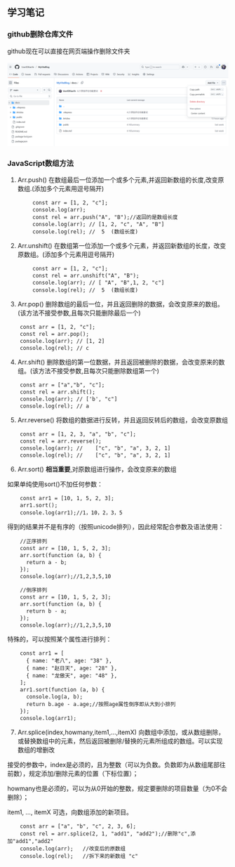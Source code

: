 ## 学习笔记

### github删除仓库文件
github现在可以直接在网页端操作删除文件夹<br><br>
![选中“Delete directory”直接删除文件夹](./images/image.png)

### JavaScript数组方法
1. Arr.push() 在数组最后一位添加一个或多个元素,并返回新数组的长度,改变原数组.(添加多个元素用逗号隔开)
```        
        const arr = [1, 2, "c"];
        console.log(arr);
        const rel = arr.push("A", "B");//返回的是数组长度
        console.log(arr); // [1, 2, "c", "A", "B"]
        console.log(rel); //  5  (数组长度)
```
2. Arr.unshift() 在数组第一位添加一个或多个元素，并返回新数组的长度，改变原数组。(添加多个元素用逗号隔开)
```
        const arr = [1, 2, "c"];
        const rel = arr.unshift("A", "B");
        console.log(arr); // [ "A", "B",1, 2, "c"]
        console.log(rel); //  5  (数组长度)
```
3. Arr.pop() 删除数组的最后一位，并且返回删除的数据，会改变原来的数组。(该方法不接受参数,且每次只能删除最后一个)
```
    const arr = [1, 2, "c"];
    const rel = arr.pop();
    console.log(arr); // [1, 2]
    console.log(rel); // c

```
4. Arr.shift() 删除数组的第一位数据，并且返回被删除的数据，会改变原来的数组。(该方法不接受参数,且每次只能删除数组第一个)
```
    const arr = ["a","b", "c"];
    const rel = arr.shift();
    console.log(arr); // ['b', "c"]
    console.log(rel); // a

```
5. Arr.reverse() 将数组的数据进行反转，并且返回反转后的数组，会改变原数组
```
    const arr = [1, 2, 3, "a", "b", "c"];
    const rel = arr.reverse();
    console.log(arr); //    ["c", "b", "a", 3, 2, 1]
    console.log(rel); //    ["c", "b", "a", 3, 2, 1]

```
6. Arr.sort() <strong>相当重要</strong>,对原数组进行操作，会改变原来的数组

如果单纯使用sort()不加任何参数：
```
    const arr1 = [10, 1, 5, 2, 3];
    arr1.sort();
    console.log(arr1);//1，10，2，3，5
```
得到的结果并不是有序的（按照unicode排列），因此经常配合参数及语法使用：
```
    //正序排列
    const arr = [10, 1, 5, 2, 3];
    arr.sort(function (a, b) {
      return a - b;
    });
    console.log(arr);//1,2,3,5,10
```
```
    //倒序排列
    const arr = [10, 1, 5, 2, 3];
    arr.sort(function (a, b) {
      return b - a;
    });
    console.log(arr);//1,2,3,5,10
```
特殊的，可以按照某个属性进行排列：
```
    const arr1 = [
      { name: "老八", age: "38" },
      { name: "赵日天", age: "28" },
      { name: "龙傲天", age: "48" },
    ];
    arr1.sort(function (a, b) {
      console.log(a, b);
      return b.age - a.age;//按照age属性倒序即从大到小排列
    });
    console.log(arr1);
```
7. Arr.splice(index,howmany,item1,…,itemX) 向数组中添加，或从数组删除，或替换数组中的元素，然后返回被删除/替换的元素所组成的数组。可以实现数组的增删改

接受的参数中，index是必须的，且为整数（可以为负数。负数即为从数组尾部往前数），规定添加/删除元素的位置（下标位置）；

howmany也是必须的，可以为从0开始的整数，规定要删除的项目数量（为0不会删除）；

item1, …, itemX	可选，向数组添加的新项目。
```
    const arr = ["a", "b", "c", 2, 3, 6];
    const rel = arr.splice(2, 1, "add1", "add2");//删除"c",添加"add1","add2"
    console.log(arr);   //改变后的原数组   
    console.log(rel);	//拆下来的新数组 "c" 
```